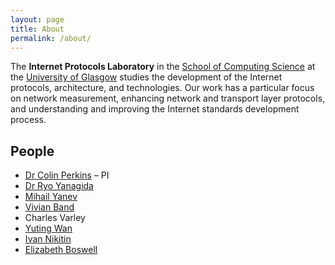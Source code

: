 ```yaml
---
layout: page
title: About
permalink: /about/
---
```


The **Internet Protocols Laboratory** in the 
[School of Computing Science](https://www.gla.ac.uk/schools/computing/)
at the [University of Glasgow](https://www.gla.ac.uk/)
studies the development of the Internet protocols, architecture, and
technologies. Our work has a particular focus on network measurement,
enhancing network and transport layer protocols, and understanding and
improving the Internet standards development process.

## People

* [Dr Colin Perkins](https://csperkins.org) – PI
* [Dr Ryo Yanagida](http://www.htonl.net)
* [Mihail Yanev](https://yanev.uk)
* [Vivian Band](https://github.com/ArcStatic)
* Charles Varley
* [Yuting Wan](https://www.gla.ac.uk/pgrs/yutingwan/)
* [Ivan Nikitin](https://www.gla.ac.uk/pgrs/ivannikitin/)
* [Elizabeth Boswell](https://www.gla.ac.uk/pgrs/elizabethboswell/)


